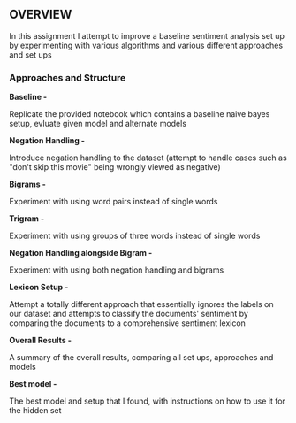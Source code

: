 ## OVERVIEW

In this assignment I attempt to improve a baseline sentiment analysis set up by experimenting with various algorithms and various different approaches and set ups

### Approaches and Structure

**Baseline -**

Replicate the provided notebook which contains a baseline naive bayes setup, evluate given model and alternate models

**Negation Handling -**

Introduce negation handling to the dataset (attempt to handle cases such as "don't skip this movie" being wrongly viewed as negative)

**Bigrams -**

Experiment with using word pairs instead of single words

**Trigram -**

Experiment with using groups of three words instead of single words

**Negation Handling alongside Bigram -**

Experiment with using both negation handling and bigrams

**Lexicon Setup -**

Attempt a totally different approach that essentially ignores the labels on our dataset and attempts to classify the documents' sentiment by comparing the documents to a comprehensive sentiment lexicon

**Overall Results -**

A summary of the overall results, comparing all set ups, approaches and models

**Best model -**

The best model and setup that I found, with instructions on how to use it for the hidden set